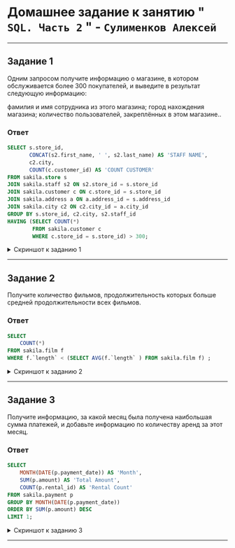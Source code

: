 # Домашнее задание к занятию " `SQL. Часть 2` " - `Сулименков Алексей`

---

## Задание 1

Одним запросом получите информацию о магазине, в котором обслуживается более 300 покупателей, и выведите в результат следующую информацию:

фамилия и имя сотрудника из этого магазина;
город нахождения магазина;
количество пользователей, закреплённых в этом магазине..

### Ответ

```SQL
SELECT s.store_id,
       CONCAT(s2.first_name, ' ', s2.last_name) AS 'STAFF NAME',
       c2.city,
       COUNT(c.customer_id) AS 'COUNT CUSTOMER'
FROM sakila.store s
JOIN sakila.staff s2 ON s2.store_id = s.store_id
JOIN sakila.customer c ON c.store_id = s.store_id
JOIN sakila.address a ON a.address_id = s.address_id
JOIN sakila.city c2 ON c2.city_id = a.city_id
GROUP BY s.store_id, c2.city, s2.staff_id
HAVING (SELECT COUNT(*)
        FROM sakila.customer c
        WHERE c.store_id = s.store_id) > 300;
```

<details> <summary>Скриншот к заданию 1</summary>

![task1](https://github.com/biparasite/DB-12-04HW/blob/main/task1.png "task1")

</details>

---

## Задание 2

Получите количество фильмов, продолжительность которых больше средней продолжительности всех фильмов.

### Ответ

```SQL
SELECT
    COUNT(*)
FROM sakila.film f
WHERE f.`length` < (SELECT AVG(f.`length` ) FROM sakila.film f) ;
```

<details> <summary>Скриншот к заданию 2</summary>

![task2](https://github.com/biparasite/DB-12-04HW/blob/main/task2.png "task2")

</details>

---

## Задание 3

Получите информацию, за какой месяц была получена наибольшая сумма платежей, и добавьте информацию по количеству аренд за этот месяц.

### Ответ

```SQL
SELECT
    MONTH(DATE(p.payment_date)) AS 'Month',
    SUM(p.amount) AS 'Total Amount',
    COUNT(p.rental_id) AS 'Rental Count'
FROM sakila.payment p
GROUP BY MONTH(DATE(p.payment_date))
ORDER BY SUM(p.amount) DESC
LIMIT 1;
```

<details> <summary>Скриншот к заданию 3</summary>

![task3](https://github.com/biparasite/DB-12-04HW/blob/main/task3.png "task3")

</details>

---
